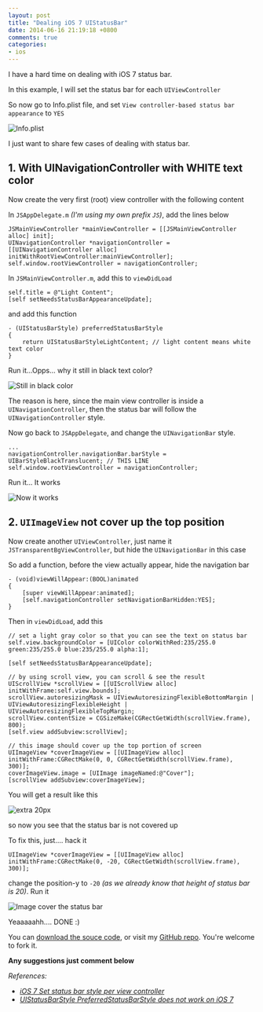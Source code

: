 ```yaml
---
layout: post
title: "Dealing iOS 7 UIStatusBar"
date: 2014-06-16 21:19:18 +0800
comments: true
categories: 
- ios
---
```


I have a hard time on dealing with iOS 7 status bar.

In this example, I will set the status bar for each `UIViewController`

So now go to Info.plist file, and set `View controller-based status bar appearance` to `YES`

![Info.plist](http://jslim89.github.com/images/posts/2014-06-16-dealing-ios-7-uistatusbar/plist.png)

I just want to share few cases of dealing with status bar.

## 1. With UINavigationController with WHITE text color
Now create the very first (root) view controller with the following content

In `JSAppDelegate.m` _(I'm using my own prefix `JS`)_, add the lines below

```obj-c JSAppDelegate.m
JSMainViewController *mainViewController = [[JSMainViewController alloc] init];
UINavigationController *navigationController = [[UINavigationController alloc] initWithRootViewController:mainViewController];
self.window.rootViewController = navigationController;
```

In `JSMainViewController.m`, add this to `viewDidLoad`

```obj-c JSMainViewController.m
self.title = @"Light Content";
[self setNeedsStatusBarAppearanceUpdate];
```

and add this function

```obj-c JSMainViewController.m
- (UIStatusBarStyle) preferredStatusBarStyle
{
    return UIStatusBarStyleLightContent; // light content means white text color
}
```

Run it...Opps... why it still in black text color?

![Still in black color](http://jslim89.github.com/images/posts/2014-06-16-dealing-ios-7-uistatusbar/light-content-1.png)

The reason is here, since the main view controller is inside a `UINavigationController`, then the status bar will follow the `UINavigationController` style.

Now go back to `JSAppDelegate`, and change the `UINavigationBar` style.

```obj-c
...
navigationController.navigationBar.barStyle = UIBarStyleBlackTranslucent; // THIS LINE
self.window.rootViewController = navigationController;
```

Run it... It works

![Now it works](http://jslim89.github.com/images/posts/2014-06-16-dealing-ios-7-uistatusbar/light-content-2.png)

## 2. `UIImageView` not cover up the top position
Now create another `UIViewController`, just name it `JSTransparentBgViewController`, but hide the `UINavigationBar` in this case

So add a function, before the view actually appear, hide the navigation bar

```obj-c JSTransparentBgViewController.m
- (void)viewWillAppear:(BOOL)animated
{
    [super viewWillAppear:animated];
    [self.navigationController setNavigationBarHidden:YES];
}
```

Then in `viewDidLoad`, add this

```obj-c JSTransparentBgViewController.m
// set a light gray color so that you can see the text on status bar
self.view.backgroundColor = [UIColor colorWithRed:235/255.0 green:235/255.0 blue:235/255.0 alpha:1];

[self setNeedsStatusBarAppearanceUpdate];

// by using scroll view, you can scroll & see the result
UIScrollView *scrollView = [[UIScrollView alloc] initWithFrame:self.view.bounds];
scrollView.autoresizingMask = UIViewAutoresizingFlexibleBottomMargin | UIViewAutoresizingFlexibleHeight | UIViewAutoresizingFlexibleTopMargin;
scrollView.contentSize = CGSizeMake(CGRectGetWidth(scrollView.frame), 800);
[self.view addSubview:scrollView];

// this image should cover up the top portion of screen
UIImageView *coverImageView = [[UIImageView alloc] initWithFrame:CGRectMake(0, 0, CGRectGetWidth(scrollView.frame), 300)];
coverImageView.image = [UIImage imageNamed:@"Cover"];
[scrollView addSubview:coverImageView];
```

You will get a result like this

![extra 20px](http://jslim89.github.com/images/posts/2014-06-16-dealing-ios-7-uistatusbar/image-statusbar-1.png)

so now you see that the status bar is not covered up

To fix this, just.... hack it

```obj-c JSTransparentBgViewController.m
UIImageView *coverImageView = [[UIImageView alloc] initWithFrame:CGRectMake(0, -20, CGRectGetWidth(scrollView.frame), 300)];
```

change the position-y to `-20` _(as we already know that height of status bar is 20)_. Run it

![Image cover the status bar](http://jslim89.github.com/images/posts/2014-06-16-dealing-ios-7-uistatusbar/image-statusbar-2.png)

Yeaaaaahh.... DONE :)

You can [download the souce code](https://github.com/jslim89/ios7-statusbar-example/archive/master.zip), or visit my [GitHub repo](https://github.com/jslim89/ios7-statusbar-example). You're welcome to fork it.

**Any suggestions just comment below**

_References:_

* _[iOS 7 Set status bar style per view controller](http://stackoverflow.com/questions/19013975/ios-7-set-status-bar-style-per-view-controller/19014724#19014724)_
* _[UIStatusBarStyle PreferredStatusBarStyle does not work on iOS 7](http://stackoverflow.com/questions/19108513/uistatusbarstyle-preferredstatusbarstyle-does-not-work-on-ios-7/19365160#19365160)_
